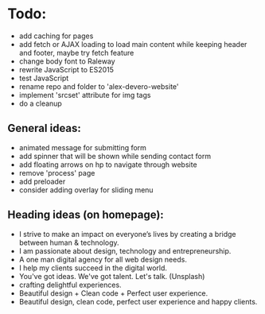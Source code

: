 ﻿# Todo:
- add caching for pages
- add fetch or AJAX loading to load main content while keeping header and footer, maybe try fetch feature
- change body font to Raleway
- rewrite JavaScript to ES2015
- test JavaScript
- rename repo and folder to 'alex-devero-website'
- implement 'srcset' attribute for img tags
- do a cleanup

## General ideas:
- animated message for submitting form
- add spinner that will be shown while sending contact form
- add floating arrows on hp to navigate through website
- remove 'process' page
- add preloader
- consider adding overlay for sliding menu

## Heading ideas (on homepage):
- I strive to make an impact on everyone’s lives by creating a bridge between human & technology.
- I am passionate about design, technology and entrepreneurship.
- A one man digital agency for all web design needs.
- I help my clients succeed in the digital world.
- You've got ideas. We've got talent. Let's talk. (Unsplash)
- crafting delightful experiences.
- Beautiful design + Clean code + Perfect user experience.
- Beautiful design, clean code, perfect user experience and happy clients.
